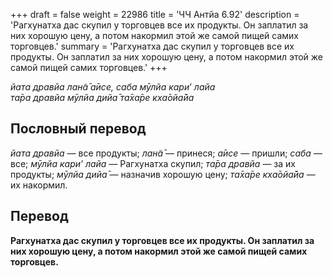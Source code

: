 +++
draft = false
weight = 22986
title = 'ЧЧ Антйа 6.92'
description = 'Рагхунатха дас скупил у торговцев все их продукты. Он заплатил за них хорошую цену, а потом накормил этой же самой пищей самих торговцев.'
summary = 'Рагхунатха дас скупил у торговцев все их продукты. Он заплатил за них хорошую цену, а потом накормил этой же самой пищей самих торговцев.'
+++

_йата дравйа лан̃а̄ а̄исе,_ _саба мӯлйа кари_’ _лайа  
та̄ра дравйа мӯлйа дийа̄ та̄ха̄ре кха̄ойа̄йа_

## Пословный перевод

_йата_ _дравйа_ — все продукты; _лан̃а̄_ — принеся; _а̄исе_ — пришли; _саба_ — все; _мӯлйа_ _кари’_ _лайа_ — Рагхунатха скупил; _та̄ра_ _дравйа_ — за их продукты; _мӯлйа_ _дийа̄_ — назначив хорошую цену; _та̄ха̄ре_ _кха̄ойа̄йа_ — их накормил.

## Перевод

**Рагхунатха дас скупил у торговцев все их продукты. Он заплатил за них хорошую цену, а потом накормил этой же самой пищей самих торговцев.**
